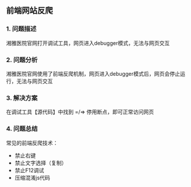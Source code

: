 ## 前端网站反爬

### 1. 问题描述

湘雅医院官网打开调试工具，网页进入debugger模式，无法与网页交互

### 2. 问题分析

湘雅医院官网使用了前端反爬机制，网页进入debugger模式后，网页会停止运行，无法与网页交互

### 3. 解决方案

在调试工具【源代码】中找到 =/=> 停用断点，即可正常访问网页

### 4. 问题总结

常见的前端反爬技术：

- 禁止右键
- 禁止文字选择（复制）
- 禁止F12调试
- 压缩混淆js代码
